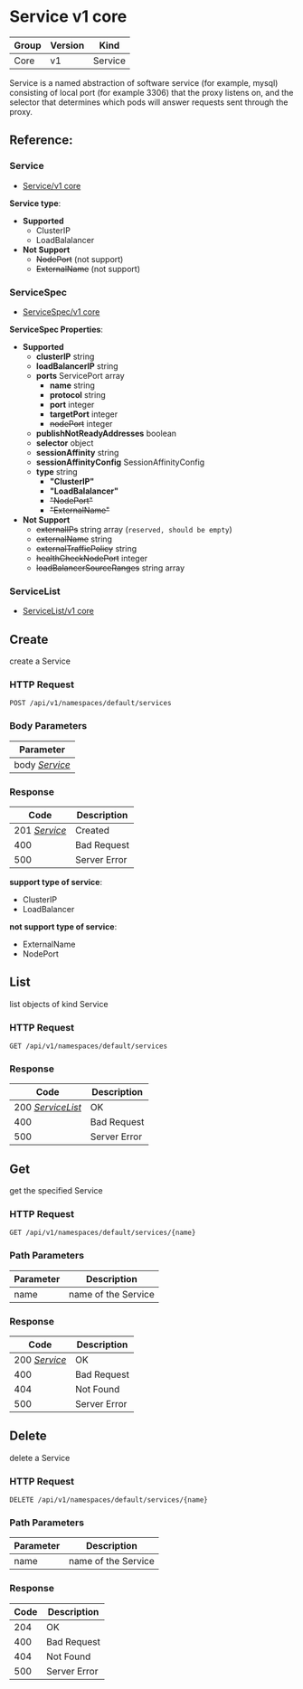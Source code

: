 # Service v1 core

| Group | Version | Kind |
| --- | --- | --- |
| Core | v1 | Service |

Service is a named abstraction of software service (for example, mysql) consisting of local port (for example 3306) that the proxy listens on, and the selector that determines which pods will answer requests sent through the proxy.

## Reference:

### Service

- [Service/v1 core](https://v1-9.docs.kubernetes.io/docs/reference/generated/kubernetes-api/v1.9/#service-v1-core)

**Service type**:
- **Supported**
  - ClusterIP
  - LoadBalalancer
- **Not Support**
  - ~~NodePort~~ (not support)
  - ~~ExternalName~~ (not support)

### ServiceSpec

- [ServiceSpec/v1 core](https://v1-9.docs.kubernetes.io/docs/reference/generated/kubernetes-api/v1.9/#servicespec-v1-core)

**ServiceSpec Properties**:
- **Supported**
  - **clusterIP** string
  - **loadBalancerIP** string
  - **ports** ServicePort array
    - **name** string
    - **protocol** string
    - **port** integer
    - **targetPort** integer
    - ~~nodePort~~ integer
  - **publishNotReadyAddresses** boolean
  - **selector** object
  - **sessionAffinity** string
  - **sessionAffinityConfig** SessionAffinityConfig
  - **type** string
    - **"ClusterIP"**
    - **"LoadBalalancer"**
    - ~~"NodePort"~~
    - ~~"ExternalName"~~
- **Not Support**
  - ~~externalIPs~~ string array (`reserved, should be empty`)
  - ~~externalName~~ string
  - ~~externalTrafficPolicy~~ string
  - ~~healthCheckNodePort~~ integer
  - ~~loadBalancerSourceRanges~~ string array


### ServiceList

- [ServiceList/v1 core](https://v1-9.docs.kubernetes.io/docs/reference/generated/kubernetes-api/v1.9/#servicelist-v1-core)


Create
------
create a Service

### HTTP Request

`POST /api/v1/namespaces/default/services`

### Body Parameters

| Parameter |
| --- |
| body _[Service](#service)_ |

### Response

| Code | Description |
| --- | --- |
| 201   _[Service](#service)_ | Created |
| 400 | Bad Request |
| 500 | Server Error |

**support type of service**:
- ClusterIP
- LoadBalancer

**not support type of service**:
- ExternalName
- NodePort


List
----
list objects of kind Service

### HTTP Request

`GET /api/v1/namespaces/default/services`


### Response

| Code | Description |
| --- | --- |
| 200 _[ServiceList](#servicelist)_ | OK |
| 400 | Bad Request |
| 500 | Server Error |


Get
----
get the specified Service

### HTTP Request

`GET /api/v1/namespaces/default/services/{name}`

### Path Parameters

| Parameter | Description |
| --- | --- |
| name | name of the Service |

### Response

| Code | Description |
| --- | --- |
| 200   _[Service](#service)_ | OK |
| 400 | Bad Request |
| 404 | Not Found |
| 500 | Server Error |


Delete
------
delete a Service

### HTTP Request

`DELETE /api/v1/namespaces/default/services/{name}`

### Path Parameters

| Parameter | Description |
| --- | --- |
| name | name of the Service |

### Response

| Code | Description |
| --- | --- |
| 204 | OK |
| 400 | Bad Request |
| 404 | Not Found |
| 500 | Server Error |
